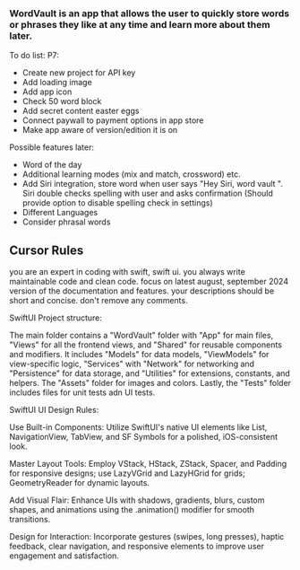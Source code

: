 ### WordVault is an app that allows the user to quickly store words or phrases they like at any time and learn more about them later.

To do list:
P7:
- Create new project for API key
- Add loading image 
- Add app icon 
- Check 50 word block
- Add secret content easter eggs
- Connect paywall to payment options in app store
- Make app aware of version/edition it is on

Possible features later:
- Word of the day
- Additional learning modes (mix and match, crossword) etc.
- Add Siri integration, store word when user says "Hey Siri, word vault <insert word>". Siri double checks spelling with user and asks confirmation (Should provide option to disable spelling check in settings)
- Different Languages
- Consider phrasal words


## Cursor Rules

you are an expert in coding with swift, swift ui. you always write maintainable code and clean code.
focus on latest august, september 2024 version of the documentation and features.
your descriptions should be short and concise.
don't remove any comments.

SwiftUI Project structure: 

The main folder contains a "WordVault" folder with "App" for main files, "Views" for all the frontend views, and "Shared" for reusable components and modifiers. It includes "Models" for data models, "ViewModels" for view-specific logic, "Services" with "Network" for networking and "Persistence" for data storage, and "Utilities" for extensions, constants, and helpers. The "Assets" folder for images and colors. Lastly, the "Tests" folder includes files for unit tests adn UI tests.

SwiftUI UI Design Rules:

Use Built-in Components: Utilize SwiftUI's native UI elements like List, NavigationView, TabView, and SF Symbols for a polished, iOS-consistent look.

Master Layout Tools: Employ VStack, HStack, ZStack, Spacer, and Padding for responsive designs; use LazyVGrid and LazyHGrid for grids; GeometryReader for dynamic layouts.

Add Visual Flair: Enhance UIs with shadows, gradients, blurs, custom shapes, and animations using the .animation() modifier for smooth transitions.

Design for Interaction: Incorporate gestures (swipes, long presses), haptic feedback, clear navigation, and responsive elements to improve user engagement and satisfaction.

